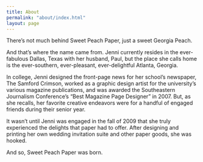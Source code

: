 ```yaml
---
title: About
permalink: "about/index.html"
layout: page
---
```


There’s not much behind Sweet Peach Paper, just a sweet Georgia Peach. 

And that’s where the name came from. Jenni currently resides in the ever-fabulous Dallas, Texas with her husband, Paul, but the place she calls home is the ever-southern, ever-pleasant, ever-delightful Atlanta, Georgia.

In college, Jenni designed the front-page news for her school’s newspaper, The Samford Crimson, worked as a graphic design artist for the university’s various magazine publications, and was awarded the Southeastern Journalism Conference’s “Best Magazine Page Designer” in 2007. But, as she recalls, her favorite creative endeavors were for a handful of engaged friends during their senior year.

It wasn’t until Jenni was engaged in the fall of 2009 that she truly experienced the delights that paper had to offer. After designing and printing her own wedding invitation suite and other paper goods, she was hooked.

And so, Sweet Peach Paper was born. 